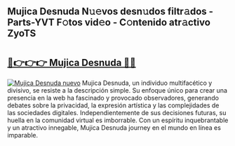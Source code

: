 ## Mujica Desnuda N𝚞𝚎vos desn𝚞dos filtr𝚊dos - Parts-YVT F𝚘tos vid𝚎o - C𝚘ntenido atr𝚊ctivo ZyoTS

# <h2><a href="http://mb4119j.tromn.icu/?c=Mujica+Desnuda">🔗👉👉👉 Mujica Desnuda 🔗🔗</a></h2>

[![Mujica Desnuda nuevo](https://i.imgur.com/pEAQMta.gif)](http://mb4119j.tromn.icu/?c=Mujica+Desnuda)
Mujica Desnuda, un individuo multifacético y divisivo, se resiste a la descripción simple. Su enfoque único para crear una presencia en la web ha fascinado y provocado observadores, generando debates sobre la privacidad, la expresión artística y las complejidades de las sociedades digitales. Independientemente de sus decisiones futuras, su huella en la comunidad virtual es imborrable. Con un espíritu inquebrantable y un atractivo innegable, Mujica Desnuda journey en el mundo en línea es imparable.
